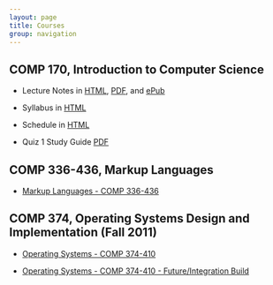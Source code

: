 ```yaml
---
layout: page
title: Courses
group: navigation
---
```


## COMP 170, Introduction to Computer Science

- Lecture Notes in [HTML](http://introcs.courses.thiruvathukal.com), [PDF](http://introcs.courses.thiruvathukal.com/latex/ProgrammingInCSharp.pdf), and [ePub](http://introcs.courses.thiruvathukal.com/epub/IntroductoryProgramminginC.epub)

- Syllabus in [HTML](170/syllabus.html)

- Schedule in [HTML](170/schedule.html)

- Quiz 1 Study Guide [PDF](170/gkt-170-quiz1guide.pdf)

## COMP 336-436, Markup Languages

- [Markup Languages - COMP 336-436](http://markuplanguages.courses.thiruvathukal.com)

## COMP 374, Operating Systems Design and Implementation (Fall 2011)

- [Operating Systems - COMP 374-410](http://osdi.etl.luc.edu)

- [Operating Systems - COMP 374-410 - Future/Integration Build](http://osdi.courses.thiruvathukal.com)
